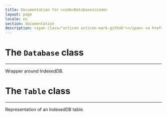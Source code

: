 ```yaml
---
title: Documentation for <code>Database</code>
layout: page
locale: en
section: documentation
description: <span class="octicon octicon-mark-github"></span> <a href="https://github.com/daplayer/daplayer/tree/master/app/database.js">See the app/database.js file on GitHub</a>
---
```

# The `Database` class
<hr>

Wrapper around IndexedDB.

# The `Table` class
<hr>

Representation of an IndexedDB table.
